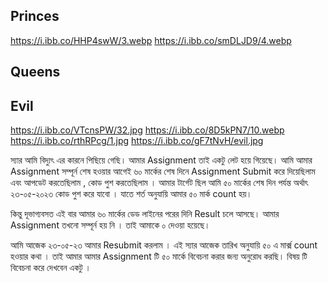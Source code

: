 ## Princes

https://i.ibb.co/HHP4swW/3.webp
https://i.ibb.co/smDLJD9/4.webp



## Queens 

## Evil 
https://i.ibb.co/VTcnsPW/32.jpg
https://i.ibb.co/8D5kPN7/10.webp
https://i.ibb.co/rthRPcg/1.jpg
https://i.ibb.co/gF7tNvH/evil.jpg



স্যার আমি বিদ্যুৎ এর কারনে পিছিয়ে গেছি। আমার Assignment তাই একটু লেট হয়ে গিয়েছে। আমি আমার Assignment সম্পূর্ন শেষ হওয়ার আগেই ৬০ মার্কের শেষ দিনে Assignment Submit করে দিয়েছিলাম এবং আপডেট করতেছিলাম , কোড পুশ করতেছিলাম । আমার টার্গেট ছিল আমি ৫০ মার্কের শেষ দিন পর্যন্ত অর্থাৎ ২৩-০৫-২০২৩ কোড পুশ করে যাবো । যাতে শর্ত অনুযায়ি আমার ৫০ মার্ক count হয়। 

কিন্তু দূভাগ্যবসত এই বার আমার ৬০ মার্কের ডেড লাইনের পরের দিনি Result চলে আসছে। আমার Assignment তখনো সম্পূর্ন হয় নি । তাই আমাকে ০ দেওয়া হয়েছে। 

আমি আজেক ২৩-০৫-২৩ আমার Resubmit করলাম । এই স্যার আজেক তারিখ অনুযায়ি ৫০ এ মার্ক্স count  হওয়ার কথা । তাই আমার আমার Assignment টি ৫০ মার্কে বিবেচনা করার জন্য অনুরোধ করছি। বিষয় টি বিবেচনা করে দেখবেন একটু । 